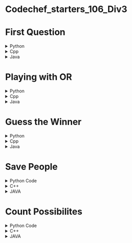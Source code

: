 # Codechef_starters_106_Div3

# First Question
<details>
<summary>Python</summary>

```python
t = int(input())

for _ in range(t):
    n = int(input())
    result = n * (n - 1)
    print(result)

```
</details>

<details>
<summary>Cpp</summary>

```cpp
#include <iostream>
using namespace std;

int main() {
	// your code goes here
    int n, t;
    cin >> t;
	while (t--) {
	    cin >> n;
	    cout << n * (n - 1) << endl;
	}
	return 0;
}
```
</details>


<details>
<summary>Java</summary>

```java
import java.util.Scanner;

public class Main {
    public static void main(String[] args) {
        Scanner sc = new Scanner(System.in);
        int t = sc.nextInt();

        while (t-- > 0) {
            int n = sc.nextInt();
            int result = n * (n - 1);
            System.out.println(result);
        }
    }
}

```
</details>

<!-- Second Question -->
# Playing with OR

<details>
<summary>Python</summary>

### Brute Force
```python
t = int(input())

for _ in range(t):
    n, k = map(int, input().split())
    v = list(map(int, input().split()))
    c = 0
    for i in range(n - k + 1):
        odd = 0
        for j in range(i, i + k):
            if v[j] % 2 == 1:
                odd = 1
                break
        if odd:
            c += 1
    print(c)
```
TC : O(N^2)

SC : O(1)

### Optimized
```python
def solve():
    n, k = map(int, input().split())
    a = list(map(int, input().split()))
    ans = 0
    no_odd = [0] * (n + 1)
    for i in range(1, n + 1):
        if a[i] % 2:
            no_odd[i] = 1
        no_odd[i] += no_odd[i - 1]
    for i in range(1, n - k + 2):
        if no_odd[i + k - 1] - no_odd[i - 1] > 0:
            ans += 1
    print(ans)

t = int(input())
for _ in range(t):
    solve()

```
TC : O(N)
SC : O(N)

</details>

<details>
<summary>Cpp</summary>

### Brute Force
```cpp
#include <bits/stdc++.h>
using namespace std;

int main() {
	// your code goes here
	int t;
	cin >> t;
	while (t--) {
	    int k, n;
	    cin >> n >> k;
	    vector<int> v(n, 0);
	    for (int i = 0; i < n; i++) {
	        cin >> v[i];
	    }
	    int c = 0;
	    for (int i = 0; i <= n - k; i++) {
	        int odd = 0;
	        for (int j = i; j < i + k; j++) {
	            if (v[j] % 2 == 1) {
	                odd = 1;
	                break;
	            }
	        }
	        if (odd) {
	            c++;
	        }
	    }
	    cout << c << endl;
	}
	return 0;
}
```
TC : O(N^2)

SC : O(1)
### Optimized
```cpp
#include <bits/stdc++.h>
using namespace std;

void solve() {
    int n, k, ans = 0;
    cin >> n >> k;
    vector<int> a(n + 1), noOdd(n + 1, 0);
    for (int i = 1; i <= n; i++) {
        cin >> a[i];
        if (a[i] % 2) {
            noOdd[i] = 1;
        }
        noOdd[i] += noOdd[i - 1];
    }
    for (int i = 1; i + k - 1 <= n; i++) {
        if (noOdd[i + k - 1] - noOdd[i - 1] > 0) {
            ans++;
        }
    }
    cout << ans << "\n";
}

int main() {
    int t;
    cin >> t;
    while (t--) {
        solve();
    }
    return 0;
}
```
TC : O(N)

SC : O(N)

</details>
<!-- Java -->
<details>
<summary>Java</summary>

### Brute Force
```Java
import java.util.Scanner;

public class Main {
    public static void main(String[] args) {
        Scanner sc = new Scanner(System.in);
        int t = sc.nextInt();

        while (t-- > 0) {
            int k, n;
            n = sc.nextInt();
            k = sc.nextInt();
            int[] v = new int[n];
            for (int i = 0; i < n; i++) {
                v[i] = sc.nextInt();
            }
            int c = 0;
            for (int i = 0; i <= n - k; i++) {
                int odd = 0;
                for (int j = i; j < i + k; j++) {
                    if (v[j] % 2 == 1) {
                        odd = 1;
                        break;
                    }
                }
                if (odd == 1) {
                    c++;
                }
            }
            System.out.println(c);
        }
    }
}
```

### Optimized
```Java
import java.util.Scanner;

public class Main {
    public static void main(String[] args) {
        Scanner sc = new Scanner(System.in);
        int t = sc.nextInt();

        while (t-- > 0) {
            int n, k, ans = 0;
            n = sc.nextInt();
            k = sc.nextInt();
            int[] a = new int[n + 1];
            int[] noOdd = new int[n + 1];
            for (int i = 1; i <= n; i++) {
                a[i] = sc.nextInt();
                if (a[i] % 2 == 1) {
                    noOdd[i] = 1;
                }
                noOdd[i] += noOdd[i - 1];
            }
            for (int i = 1; i + k - 1 <= n; i++) {
                if (noOdd[i + k - 1] - noOdd[i - 1] > 0) {
                    ans++;
                }
            }
            System.out.println(ans);
        }
    }
}
```
</details>

# Guess the Winner

<details>
<summary>Python</summary>

```python
t = int(input())

for _ in range(t):
    n = int(input())
    if n == 1 or n % 2 == 0:
        print("Bob")
    else:
        print("Alice")
```
</details>

<details>
<summary>Cpp</summary>

```cpp
#include <bits/stdc++.h>
using namespace std;

int main() {
    int t = 1;
    cin >> t;

    while(t--) {
        int n;
        cin >> n;
        if(n == 1 || n % 2 == 0)
	        cout << "Bob" << endl;
        else
	        cout << "Alice" << endl;
    }
    return 0;
}
```
</details>

<details>
<summary>Java</summary>

```Java
import java.util.Scanner;

public class Main {
    public static void main(String[] args) {
        Scanner sc = new Scanner(System.in);
        int t = sc.nextInt();

        while (t-- > 0) {
            int n = sc.nextInt();
            if (n == 1 || n % 2 == 0) {
                System.out.println("Bob");
            } else {
                System.out.println("Alice");
            }
        }
    }
}
```
</details>

# Save People

<details>
    <summary>Python Code</summary>

```
        def solve():
        n, m, x, y = map(int, input().split())
        mul = n * m
        print(max(mul - x * m, mul - (n - x + 1) * m, mul - y * n, mul - (m - y + 1) * n))
    
        t = int(input())
        for _ in range(t):
            solve()


```
</details>


<details>
  	<summary>C++</summary>
  
```
        #include <iostream>
        #include <algorithm>
        #include <vector>
        #include <math.h>
        #include <set>
        #define rep(i,a,b) for(int i=a; i<b; i++)
        
        using namespace std;
        
        typedef long long ll;
        
        void solve(){
            ll n,m,x,y; cin>>n>>m>>x>>y;
            ll mul=n*m;
            cout<<max({mul-x*m,mul-m*(n-x+1),mul-y*n,mul-n*(m-y+1)});
            cout<<"\n";
        }
        
        int main(){
           ios_base::sync_with_stdio(false);
           cin.tie(NULL); cout.tie(NULL);
           int t; cin>>t; while(t--)solve();
           return 0;
        }
```
</details>


<details>
	<summary>JAVA</summary>
  
```

      import java.util.Scanner;

      public class Main {
          public static void main(String[] args) {
              Scanner sc = new Scanner(System.in);
              int t = sc.nextInt();
      
              while (t-- > 0) {
                  long n = sc.nextLong();
                  long m = sc.nextLong();
                  long x = sc.nextLong();
                  long y = sc.nextLong();
      
                  long mul = n * m;
                  long result = Math.max(Math.max(mul - x * m, mul - (n - x + 1) * m), Math.max(mul - y * n, mul - (m - y + 1) * n));
      
                  System.out.println(result);
              }
          }
      }


```
</details>



# Count Possibilites

<details>
    <summary>Python Code</summary>

            from collections import deque

            def dfs(node, adj, child):
                curr = 0
                for nbr in adj[node]:
                    curr += dfs(nbr, adj, child)
                child[node] = curr
                return curr + 1
            
            def extension(node, adj, child, ext, e):
                ext[node] = e
                for nbr in adj[node]:
                    extension(nbr, adj, child, ext, e + child[node] - (child[nbr] + 1))
            
            def solve():
                n = int(input())
                adj = [[] for _ in range(n + 1)]
                par = [0] * (n + 1)
                
                for i in range(n - 1):
                    u, v = map(int, input().split())
                    adj[u].append(v)
                    par[v] = u
            
                root = 0
                for i in range(1, n + 1):
                    if par[i] == 0:
                        root = i
                        break
            
                minpos = [n] * (n + 1)
                q = deque()
                q.append(root)
                p = 1
                
                while q:
                    sz = len(q)
                    for i in range(sz):
                        curr = q.popleft()
                        minpos[curr] = p
                        for nbr in adj[curr]:
                            q.append(nbr)
                    p += 1
            
                child = [0] * (n + 1)
                dfs(root, adj, child)
                ext = [0] * (n + 1)
                extension(root, adj, child, ext, 0)
                
                ans = [0] * (n + 2)
                
                for i in range(1, n + 1):
                    ans[minpos[i]] += 1
                    if ext[i] >= 0 and (minpos[i] + ext[i] <= n):
                        ans[minpos[i] + ext[i] + 1] -= 1
                
                for i in range(1, n + 1):
                    ans[i] += ans[i - 1]
                    print(ans[i], end=" ")
                print()
            
            t = int(input())
            for _ in range(t):
                solve()



  
</details>


<details>
  <summary>C++</summary>

                  #include<bits/stdc++.h>
                  #include <ext/pb_ds/assoc_container.hpp>
                  #include <ext/pb_ds/tree_policy.hpp>
                  using namespace std;
                  using namespace __gnu_pbds;
                  
                  typedef tree<int, null_type, less<int>, rb_tree_tag, tree_order_statistics_node_update> pbds; 
                  
                  //member functions :
                  //1. order_of_key(k) : number of elements strictly lesser than k
                  //2. find_by_order(k) : k-th element in the set
                  
                  //=======================================================================
                  #define ll long long
                  #define int long long
                  #define vi vector<int>
                  #define vvi vector<vector<int>>
                  #define pii pair<int,int> 
                  #define vpi vector<pair<int,int>> 
                  #define all(x) (x).begin(),(x).end()
                  #define countbits(x) __builtin_popcount(x)
                  #define yes cout<<"YES"<<endl
                  #define no cout<<"NO"<<endl
                  #define pb push_back
                  #define ff first
                  #define ss second
                  #define endl '\n'
                  
                  int mod = 1e9+7;
                  //int mod = 998244353;
                  
                  int max(int a,int b){return a>b ? a : b ;}
                  
                  int min(int a,int b){return a<b ? a : b ;}
                  
                  int hcf(int a,int b){
                      return (b==0 ? a : hcf(b,a%b));
                  }
                  
                  int lcm(int x,int y){
                      return (x*y)/hcf(x,y);
                  }
                  
                  int pow(int x, int y, int p = 1e9 + 7)
                  {
                    int res = 1;
                  
                    while (y > 0)
                    {
                      if (y % 2 == 1)
                      {
                        res = (res * x)%p;
                      }
                      y = y >> 1;
                      x = (x * x)%p;
                    }
                    return res % p;
                  }
                  
                  int sqrt(int a)
                  {
                    int l = 0;
                    int r = 1e9;
                    int ans = 0;
                    while (l <= r)
                    {
                      int mid = l + ((r - l) / 2);
                      if (mid * mid <= a)
                      {
                        ans = mid;
                        l = mid + 1;
                      }
                      else
                      {
                        r = mid - 1;
                      }
                    }
                    return ans;
                  }
                  
                  
                  void printarray(vector<int> &a){
                      for(int i=0 ; i<(int)a.size() ; i++){
                          cout<<a[i]<<" ";
                      }
                      cout<<endl;
                  }
                  
                  int acc(vi &a){
                      int sum=0;for(auto e : a){sum+=e;}
                      return sum;
                  }
                  
                  int dfs(int node,vvi &adj,vi &child){
                      int curr=0;
                      for(auto nbr : adj[node]){
                          curr+=dfs(nbr,adj,child);
                      }
                      child[node]=curr;
                      return curr+1;
                  }
                  
                  void extension(int node,vvi &adj,vi &child,vi &ext,int e){
                      ext[node]=e;
                      for(auto nbr : adj[node]){
                          extension(nbr,adj,child,ext,e+child[node]-(child[nbr]+1));
                      }
                      return;
                  }
                  
                  void solve(){
                      int n;
                      cin>>n;
                      vector<vector<int>> adj(n+1);
                      vector<int> par(n+1,0);
                      for(int i=0 ; i<n-1 ; i++){
                          int u,v;
                          cin>>u>>v;
                          adj[u].pb(v);
                          par[v]=u;
                      }
                      int root=0;
                      for(int i=1 ; i<=n ; i++){
                          if(par[i]==0){
                              root=i;
                              break;
                          }
                      }
                      vi minpos(n+1,n);
                      queue<int> q;
                      q.push(root);
                      int p=1;
                      while(!q.empty()){
                          int sz=q.size();
                          for(int i=0 ; i<sz ; i++){
                              int curr=q.front();
                              q.pop();
                              minpos[curr]=p;
                              for(auto nbr : adj[curr]){
                                  q.push(nbr);
                              }
                          }
                          p++;
                      }
                      vi child(n+1,0);
                      dfs(root,adj,child);
                      vi ext(n+1,0);
                      extension(root,adj,child,ext,0);
                      vi ans(n+2,0);
                      // printarray(ext);
                      for(int i=1 ; i<=n ; i++){
                          ans[minpos[i]]++;
                          if(ext[i]>=0  && (minpos[i]+ext[i]<=n)) {
                              ans[minpos[i]+ext[i]+1]--;
                          }
                      }
                      for(int i=1; i<=n ; i++){
                          ans[i]+=ans[i-1];
                          cout<<ans[i]<<" ";
                      }
                      cout<<endl;
                    
                  }
                  
                  int32_t main(){
                      ios_base::sync_with_stdio(false);
                      cin.tie(NULL);
                      int t;
                      cin>>t;
                      while(t--){
                          solve();
                      }
                      //for(int i=1 ; i<=t ; i++){
                      //    cout<<"Case #"<<i<<": ";
                      //    solve();
                      //} 
                  
                      return 0;
                  }

          
</details>


<details>
  <summary>JAVA</summary>


            import java.util.*;

      public class Main {
          static void dfs(int node, List<List<Integer>> adj, int[] child) {
              int curr = 0;
              for (int nbr : adj.get(node)) {
                  curr += dfs(nbr, adj, child);
              }
              child[node] = curr;
          }

    static void extension(int node, List<List<Integer>> adj, int[] child, int[] ext, int e) {
        ext[node] = e;
        for (int nbr : adj.get(node)) {
            extension(nbr, adj, child, ext, e + child[node] - (child[nbr] + 1));
        }
    }

    public static void main(String[] args) {
        Scanner sc = new Scanner(System.in);
        int t = sc.nextInt();

        while (t-- > 0) {
            int n = sc.nextInt();
            List<List<Integer>> adj = new ArrayList<>();
            for (int i = 0; i <= n; i++) {
                adj.add(new ArrayList<>());
            }

            int[] par = new int[n + 1];

            for (int i = 0; i < n - 1; i++) {
                int u = sc.nextInt();
                int v = sc.nextInt();
                adj.get(u).add(v);
                par[v] = u;
            }

            int root = 0;
            for (int i = 1; i <= n; i++) {
                if (par[i] == 0) {
                    root = i;
                    break;
                }
            }

            int[] minpos = new int[n + 1];
            Queue<Integer> q = new LinkedList<>();
            q.add(root);
            int p = 1;

            while (!q.isEmpty()) {
                int sz = q.size();
                for (int i = 0; i < sz; i++) {
                    int curr = q.poll();
                    minpos[curr] = p;
                    for (int nbr : adj.get(curr)) {
                        q.add(nbr);
                    }
                }
                p++;
            }

            int[] child = new int[n + 1];
            dfs(root, adj, child);

            int[] ext = new int[n + 1];
            extension(root, adj, child, ext, 0);

            int[] ans = new int[n + 2];

            for (int i = 1; i <= n; i++) {
                ans[minpos[i]]++;
                if (ext[i] >= 0 && (minpos[i] + ext[i] <= n)) {
                    ans[minpos[i] + ext[i] + 1]--;
                }
            }

            for (int i = 1; i <= n; i++) {
                ans[i] += ans[i - 1];
                System.out.print(ans[i] + " ");
            }

            System.out.println();
        }


</details>
